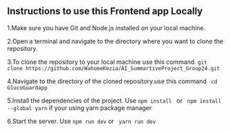 ## Instructions to use this Frontend app Locally
  1.Make sure you have Git and Node.js installed on your local machine.
  
  2.Open a terminal and navigate to the directory where you want to clone the repository.
  
  3.To clone the repository to your local machine use this command.
    `git clone https://github.com/WahomeKezia/AI_SummartiveProject_Group24.git`
  
  4.Navigate to the directory of the cloned repository.use this command 
   ` cd GlucoGuardapp`
  
  5.Install the dependencies of the project. Use 
    `npm install `
  or
    ` npm install --global yarn` 
  if your using yarn package manager
  
  6.Start the server. Use 
   ` npm run dev `
  or 
   ` yarn run dev` 
  
